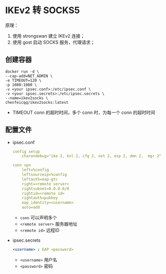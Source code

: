 # IKEv2 转 SOCKS5

原理：
1. 使用 strongswan 建立 IKEv2 连接；
2. 使用 gost 启动 SOCKS 服务，代理请求；

## 创建容器

``` shell
docker run -d \
--cap-add=NET_ADMIN \
-e TIMEOUT=120 \
-p 1080:1080 \
-v <your ipsec.conf>:/etc/ipsec.conf \
-v <your ipsec.secrets>:/etc/ipsec.secrets \
--name=ikev2socks \
chenfeicqq/ikev2socks:latest
```

+ TIMEOUT conn 的超时时间，多个 conn 时，为每一个 conn 的超时时间

## 配置文件

+ ipsec.conf

    ``` yaml
    config setup
        charondebug="ike 2, knl 2, cfg 2, net 2, esp 2, dmn 2,  mgr 2"
    
    conn vpn
        left=%config
        leftsourceip=%config
        leftauth=eap-gtc
        right=<remote server>
        rightsubnet=0.0.0.0/0
        rightid=<remote id>
        rightauth=pubkey
        eap_identity=<username>
        auto=add
    ```

    + `conn` 可以声明多个
    + `<remote server>` 服务器地址
    + `<remote id>` 远程ID

+ ipsec.secrets

    ``` yaml
    <username> : EAP <password>
    ```

    + `<username>` 用户名
    + `<password>` 密码